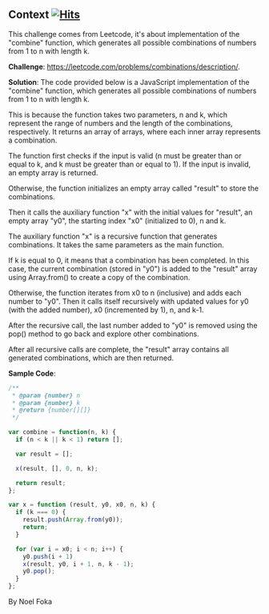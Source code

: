 ## Context&nbsp;[![Hits](https://hits.seeyoufarm.com/api/count/incr/badge.svg?url=https%3A%2F%2Fgithub.com%2Fnumerica-ideas%2Fcommunity%2Ftree%2Fmaster%2Falgorithms%2FCombinations&count_bg=%2379C83D&title_bg=%23555555&icon=&icon_color=%23E7E7E7&title=hits&edge_flat=false)](https://numericaideas.com/)
This challenge comes from Leetcode, it's about implementation of the "combine" function, which generates all possible combinations of numbers from 1 to n with length k.

**Challenge**: https://leetcode.com/problems/combinations/description/.

**Solution**:
The code provided below is a JavaScript implementation of the "combine" function, which generates all possible combinations of numbers from 1 to n with length k.

 This is because the function takes two parameters, n and k, which represent the range of numbers and the length of the combinations, respectively. It returns an array of arrays, where each inner array represents a combination.

The function first checks if the input is valid (n must be greater than or equal to k, and k must be greater than or equal to 1). If the input is invalid, an empty array is returned.

Otherwise, the function initializes an empty array called "result" to store the combinations.

Then it calls the auxiliary function "x" with the initial values for "result", an empty array "y0", the starting index "x0" (initialized to 0), n and k.

The auxiliary function "x" is a recursive function that generates combinations. It takes the same parameters as the main function.

If k is equal to 0, it means that a combination has been completed. In this case, the current combination (stored in "y0") is added to the "result" array using Array.from() to create a copy of the combination.

Otherwise, the function iterates from x0 to n (inclusive) and adds each number to "y0". Then it calls itself recursively with updated values for y0 (with the added number), x0 (incremented by 1), n, and k-1.

After the recursive call, the last number added to "y0" is removed using the pop() method to go back and explore other combinations.

After all recursive calls are complete, the "result" array contains all generated combinations, which are then returned.

**Sample Code**:
```javascript
/**
 * @param {number} n
 * @param {number} k
 * @return {number[][]}
 */

var combine = function(n, k) {
  if (n < k || k < 1) return [];

  var result = [];

  x(result, [], 0, n, k);

  return result;
};

var x = function (result, y0, x0, n, k) {
  if (k === 0) {
    result.push(Array.from(y0));
    return;
  }

  for (var i = x0; i < n; i++) {
    y0.push(i + 1)
    x(result, y0, i + 1, n, k - 1);
    y0.pop();
  }
};
```

By Noel Foka
